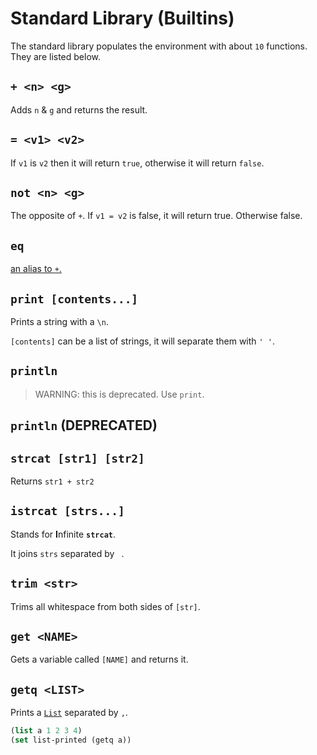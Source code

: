 # Standard Library (Builtins)

The standard library populates the environment with about `10` functions. They are listed below.

## `+ <n> <g>`

Adds `n` & `g` and returns the result.

## `= <v1> <v2>`

If `v1` is `v2` then it will return `true`, otherwise
it will return `false`.

## `not <n> <g>`

The opposite of `+`. If `v1 = v2` is false, it will return true. Otherwise false.

## `eq`

[an alias to `+`.](#n-g)

## `print [contents...]`

Prints a string with a `\n`.

`[contents]` can be a list of strings, it will separate them with `' '`.

## `println`

> WARNING: this is deprecated. Use `print`.

## `println` (DEPRECATED)

## `strcat [str1] [str2]`

Returns `str1 + str2`

## `istrcat [strs...]`

Stands for **I**nfinite **`strcat`**.

It joins `strs` separated by ` `.

## `trim <str>`

Trims all whitespace from both sides of `[str]`.

## `get <NAME>`

Gets a variable called `[NAME]` and returns it.

## `getq <LIST>`

Prints a [`List`](../Language/Types/List.md) separated by `,`.

```lisp
(list a 1 2 3 4)
(set list-printed (getq a))
```
